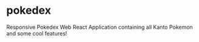 # pokedex
 Responsive Pokedex Web React Application containing all Kanto Pokemon and some cool features!
